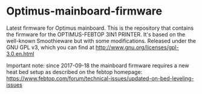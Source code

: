 # Optimus-mainboard-firmware
Latest firmware for Optimus mainboard. 
This is the repository that contains the firmware for the OPTIMUS-FEBTOP 3IN1 PRINTER. It's based on the well-known Smoothieware but with some modifications.
Released under the GNU GPL v3, which you can find at http://www.gnu.org/licenses/gpl-3.0.en.html

Important note: since 2017-09-18 the mainboard firmware requires a new heat bed setup as described on the febtop homepage: https://www.febtop.com/forum/technical-issues/updated-on-bed-leveling-issues
